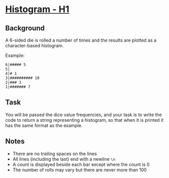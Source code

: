 # [Histogram - H1](https://www.codewars.com/kata/histogram-h1 "https://www.codewars.com/kata/57d532d2164a67cded0001c7")

<h2>Background</h2>

A 6-sided die is rolled a number of times and the results are plotted as a character-based histogram.

Example:

```
6|##### 5
5|
4|# 1
3|########## 10
2|### 3
1|####### 7
```

<h2>Task</h2>

You will be passed the dice value frequencies, and your task is to write the code to return a string representing a histogram, so that when it is printed it has the same format as the example.

<h2>Notes</h2>

* There are no trailing spaces on the lines
* All lines (including the last) end with a newline ```\n```
* A count is displayed beside each bar except where the count is 0
* The number of rolls may vary but there are never more than 100